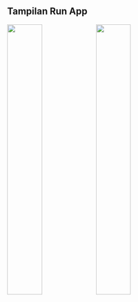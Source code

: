 ## Tampilan Run App
<img src="https://user-images.githubusercontent.com/53870120/79301052-b3bf0280-7f12-11ea-8142-d89e24d52ebe.jpg" width="40%" height="40%">
<img src="https://user-images.githubusercontent.com/53870120/79301090-c9342c80-7f12-11ea-8e75-e0c2d8e1fdcb.jpg" width="40%" height="40%">
